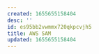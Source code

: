 ```yaml
---
created: 1655655158404
desc: ''
id: es95bb2vwmmx720qkpcvjh5
title: AWS SAM
updated: 1655655158404
---
```

   
